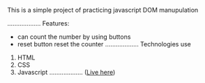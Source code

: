 This is a simple project of practicing javascript DOM manupulation

...................
            Features:
- can count the number by using buttons 
- reset button reset the counter
...................
Technologies use 
1. HTML
2. CSS
3. Javascript
...................
([Live here](https://sohancse53.github.io/number-counter/))
